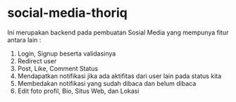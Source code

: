 # social-media-thoriq

Ini merupakan backend pada pembuatan Sosial Media
yang mempunya fitur antara lain :
  1. Login, Signup beserta validasinya
  2. Redirect user
  3. Post, Like, Comment Status
  4. Mendapatkan notifikasi jika ada aktifitas dari user lain pada status kita
  5. Membedakan notifikasi yang sudah dibaca dan belum dibaca
  5. Edit foto profil, Bio, Situs Web, dan Lokasi

